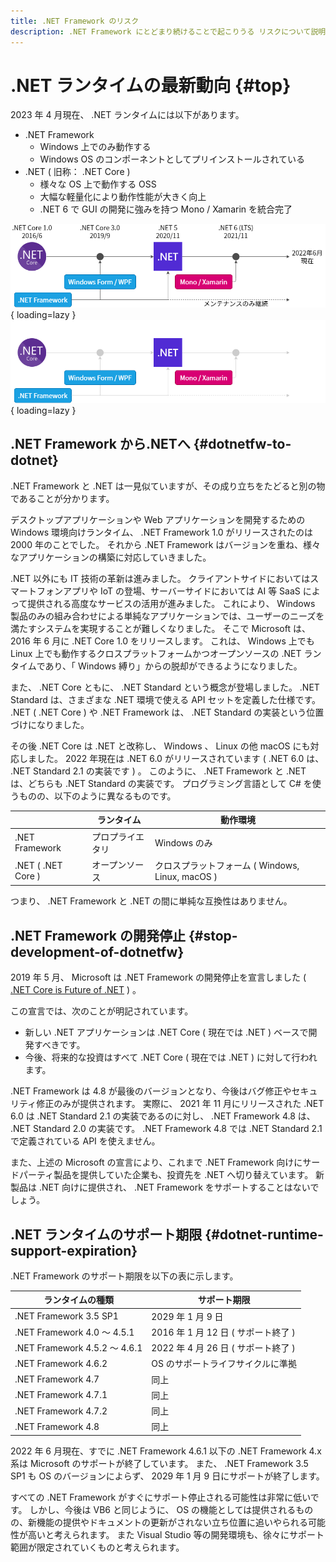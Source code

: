 ```yaml
---
title: .NET Framework のリスク
description: .NET Framework にとどまり続けることで起こりうる リスクについて説明します。
---
```


# .NET ランタイムの最新動向 {#top}

<!-- cSpell:ignore dotnetfw -->

2023 年 4 月現在、 .NET ランタイムには以下があります。

- .NET Framework
    - Windows 上でのみ動作する
    - Windows OS のコンポーネントとしてプリインストールされている
- .NET  ( 旧称： .NET Core )
    - 様々な OS 上で動作する OSS
    - 大幅な軽量化により動作性能が大きく向上
    - .NET 6 で GUI の開発に強みを持つ Mono / Xamarin を統合完了

![.NET ランタイムの進化と統合](../../../images/guidebooks/migration/dotnetfw-risk/evolution-and-integration-of-dotnet-light.png#only-light){ loading=lazy }
![.NET ランタイムの進化と統合](../../../images/guidebooks/migration/dotnetfw-risk/evolution-and-integration-of-dotnet-dark.png#only-dark){ loading=lazy }

## .NET Framework から.NETへ {#dotnetfw-to-dotnet}

.NET Framework と .NET は一見似ていますが、その成り立ちをたどると別の物であることが分かります。

デスクトップアプリケーションや Web アプリケーションを開発するための Windows 環境向けランタイム、 .NET Framework 1.0 がリリースされたのは 2000 年のことでした。
それから .NET Framework はバージョンを重ね、様々なアプリケーションの構築に対応していきました。

.NET 以外にも IT 技術の革新は進みました。
クライアントサイドにおいてはスマートフォンアプリや IoT の登場、サーバーサイドにおいては AI 等 SaaS によって提供される高度なサービスの活用が進みました。
これにより、 Windows 製品のみの組み合わせによる単純なアプリケーションでは、ユーザーのニーズを満たすシステムを実現することが難しくなりました。
そこで Microsoft は、 2016 年 6 月に .NET Core 1.0 をリリースします。
これは、 Windows 上でも Linux 上でも動作するクロスプラットフォームかつオープンソースの .NET ランタイムであり、「 Windows 縛り」からの脱却ができるようになりました。

また、 .NET Core ともに、 .NET Standard という概念が登場しました。
.NET Standard は、さまざまな .NET 環境で使える API セットを定義した仕様です。
.NET ( .NET Core ) や .NET Framework は、 .NET Standard の実装という位置づけになりました。

その後 .NET Core は .NET と改称し、 Windows 、 Linux の他 macOS にも対応しました。
2022 年現在は .NET 6.0 がリリースされています ( .NET 6.0 は、 .NET Standard 2.1 の実装です ) 。
このように、 .NET Framework と .NET は、どちらも .NET Standard の実装です。
プログラミング言語として C# を使うものの、以下のように異なるものです。

|                    | ランタイム       | 動作環境                                         |
| ------------------ | ---------------- | ------------------------------------------------ |
| .NET Framework     | プロプライエタリ | Windows のみ                                     |
| .NET ( .NET Core ) | オープンソース   | クロスプラットフォーム ( Windows, Linux, macOS ) |

つまり、 .NET Framework と .NET の間に単純な互換性はありません。

## .NET Framework の開発停止 {#stop-development-of-dotnetfw}

2019 年 5 月、 Microsoft は .NET Framework の開発停止を宣言しました ( [.NET Core is Future of .NET](https://devblogs.microsoft.com/dotnet/net-core-is-the-future-of-net/) ) 。

この宣言では、次のことが明記されています。

- 新しい .NET アプリケーションは .NET Core ( 現在では .NET ) ベースで開発すべきです。
- 今後、将来的な投資はすべて .NET Core ( 現在では .NET ) に対して行われます。

.NET Framework は 4.8 が最後のバージョンとなり、今後はバグ修正やセキュリティ修正のみが提供されます。
実際に、 2021 年 11 月にリリースされた .NET 6.0 は .NET Standard 2.1 の実装であるのに対し、 .NET Framework 4.8 は、 .NET Standard 2.0 の実装です。
.NET Framework 4.8 では .NET Standard 2.1 で定義されている API を使えません。

また、上述の Microsoft の宣言により、これまで .NET Framework 向けにサードパーティ製品を提供していた企業も、投資先を .NET へ切り替えています。
新製品は .NET 向けに提供され、 .NET Framework をサポートすることはないでしょう。

## .NET ランタイムのサポート期限 {#dotnet-runtime-support-expiration}

.NET Framework のサポート期限を以下の表に示します。

| ランタイムの種類              | サポート期限                        |
| ----------------------------- | ----------------------------------- |
| .NET Framework 3.5 SP1        | 2029 年 1 月 9 日                   |
| .NET Framework 4.0 ～ 4.5.1   | 2016 年 1 月 12 日 ( サポート終了 ) |
| .NET Framework 4.5.2 ～ 4.6.1 | 2022 年 4 月 26 日 ( サポート終了 ) |
| .NET Framework 4.6.2          | OS のサポートライフサイクルに準拠   |
| .NET Framework 4.7            | 同上                                |
| .NET Framework 4.7.1          | 同上                                |
| .NET Framework 4.7.2          | 同上                                |
| .NET Framework 4.8            | 同上                                |

2022 年 6 月現在、すでに .NET Framework 4.6.1 以下の .NET Framework 4.x 系は Microsoft のサポートが終了しています。
また、 .NET Framework 3.5 SP1 も OS のバージョンによらず、 2029 年 1 月 9 日にサポートが終了します。

すべての .NET Framework がすぐにサポート停止される可能性は非常に低いです。
しかし、今後は VB6 と同じように、 OS の機能としては提供されるものの、新機能の提供やドキュメントの更新がされない立ち位置に追いやられる可能性が高いと考えられます。
また Visual Studio 等の開発環境も、徐々にサポート範囲が限定されていくものと考えられます。
